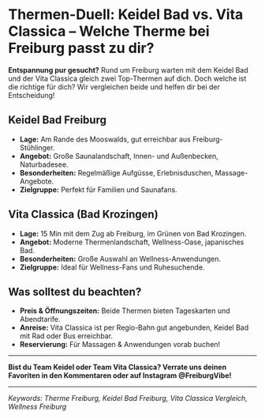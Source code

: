 # Thermen-Duell: Keidel Bad vs. Vita Classica – Welche Therme bei Freiburg passt zu dir?

**Entspannung pur gesucht?** Rund um Freiburg warten mit dem Keidel Bad und der Vita Classica gleich zwei Top-Thermen auf dich. Doch welche ist die richtige für dich? Wir vergleichen beide und helfen dir bei der Entscheidung!

## Keidel Bad Freiburg

- **Lage:** Am Rande des Mooswalds, gut erreichbar aus Freiburg-Stühlinger.
- **Angebot:** Große Saunalandschaft, Innen- und Außenbecken, Naturbadesee.
- **Besonderheiten:** Regelmäßige Aufgüsse, Erlebnisduschen, Massage-Angebote.
- **Zielgruppe:** Perfekt für Familien und Saunafans.

## Vita Classica (Bad Krozingen)

- **Lage:** 15 Min mit dem Zug ab Freiburg, im Grünen von Bad Krozingen.
- **Angebot:** Moderne Thermenlandschaft, Wellness-Oase, japanisches Bad.
- **Besonderheiten:** Große Auswahl an Wellness-Anwendungen.
- **Zielgruppe:** Ideal für Wellness-Fans und Ruhesuchende.

## Was solltest du beachten?

- **Preis & Öffnungszeiten:** Beide Thermen bieten Tageskarten und Abendtarife.
- **Anreise:** Vita Classica ist per Regio-Bahn gut angebunden, Keidel Bad mit Rad oder Bus erreichbar.
- **Reservierung:** Für Massagen & Anwendungen vorab buchen!

---

**Bist du Team Keidel oder Team Vita Classica? Verrate uns deinen Favoriten in den Kommentaren oder auf Instagram @FreiburgVibe!**

---

*Keywords: Therme Freiburg, Keidel Bad Freiburg, Vita Classica Vergleich, Wellness Freiburg*
